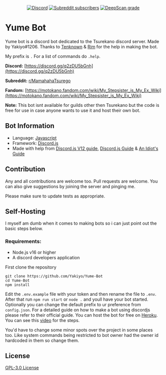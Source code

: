 <div align="center"><a href="https://discord.gg/q2zDU5bGnh"><img alt="Discord" src="https://img.shields.io/discord/844103224528076801?color=blue&label=Tsurekano%20Discord&logo=discord&logoColor=white&style=plastic"></a> <a href="https://www.reddit.com/r/MamahahaTsurego/"><img alt="Subreddit subscribers" src="https://img.shields.io/reddit/subreddit-subscribers/MamahahaTsurego?color=orange&label=r%2FMamahahaTsurego&logo=reddit&logoColor=orange&style=plastic"></a> <a href="https://deepscan.io/dashboard#view=project&tid=18158&pid=21489&bid=619222"><img src="https://deepscan.io/api/teams/18158/projects/21489/branches/619222/badge/grade.svg" alt="DeepScan grade"></a></div>

# Yume Bot

Yume bot is a discord bot dedicated to the Tsurekano discord server. Made by Yakiyo#1206. Thanks to [Tenknown](https://github.com/Tenknown) & [Rim](https://github.com/R-Rim) for the help in making the bot.

My prefix is ```.``` For a list of commands do ```.help```.

**Discord:** [https://discord.gg/q2zDU5bGnh](https://discord.gg/q2zDU5bGnh) 

**Subreddit:** [r/MamahahaTsurego](https://www.reddit.com/r/MamahahaTsurego/)

**Fandom:** [https://motokano.fandom.com/wiki/My_Stepsister_is_My_Ex_Wiki](https://motokano.fandom.com/wiki/My_Stepsister_is_My_Ex_Wiki)

**Note:** This bot isnt available for guilds other then Tsurekano but the code is free for use in case anyone wants to use it and host their own bot. 

## Bot Information

+ Language: [Javascript](https://www.javascript.com/) 
+ Framework: [Discord.js](https://discord.js.org/)
+ Made with help from [Discord.js V12 guide](https://v12.discordjs.guide/), [Discord.js Guide]() & [An Idiot's Guide](https://anidiots.guide/)


## Contribution
Any and all contributions are welcome too. Pull requests are welcome. 
You can also give suggestions by joining the server and pinging me.

Please make sure to update tests as appropriate.


## Self-Hosting
I myself am dumb when it comes to making bots so i can just point out the basic steps below.
### Requirements:
+ Node.js v16 or higher
+ A discord developers application 

First clone the repository 
```
git clone https://github.com/Yakiyo/Yume-Bot
cd Yume-Bot
npm install
```
Edit the `.env.example` file with your token and then rename the file to `.env`. After that run `npm run start` or `node .` and youll have your bot started. 
Optionally you can change the default prefix to ur preference from `config.json`. For a detailed guide on how to make a bot using discordjs please refer to their official guide. You can host the bot for free on [Heroku](https://www.heroku.com/). You can see this [video](https://youtu.be/OFearuMjI4s) for the steps.

You'd have to change some minor spots over the project in some places too. Like system commands being restricted to bot owner had the owner id hardcoded in them so change them.
## License
[GPL-3.0 License](https://fsf.org/)
